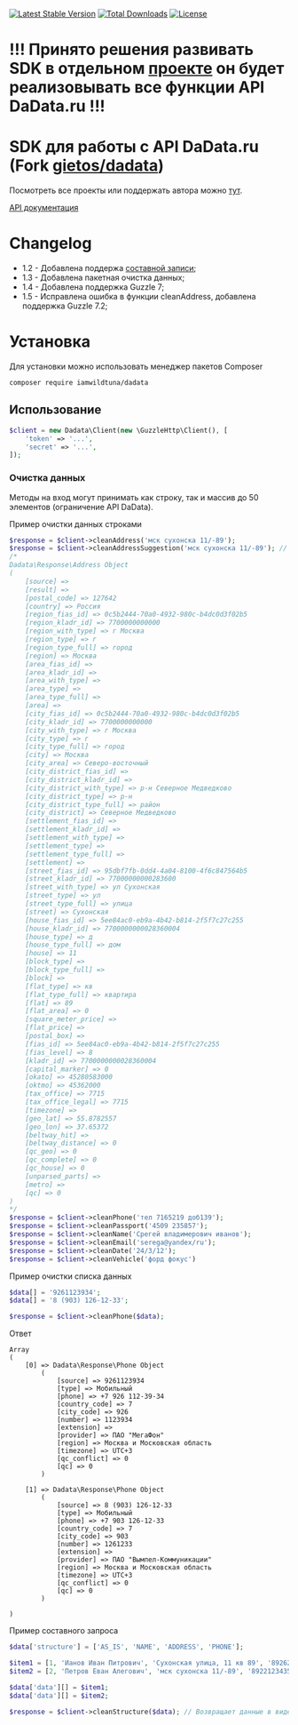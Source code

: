 [![Latest Stable Version](https://poser.pugx.org/iamwildtuna/dadata/v/stable)](https://packagist.org/packages/iamwildtuna/dadata)
[![Total Downloads](https://poser.pugx.org/iamwildtuna/dadata/downloads)](https://packagist.org/packages/iamwildtuna/dadata)
[![License](https://poser.pugx.org/iamwildtuna/dadata/license)](https://packagist.org/packages/iamwildtuna/dadata)

# !!! Принято решения развивать SDK в отдельном [проекте](https://github.com/iamwildtuna/dadata-sdk) он будет реализовывать все функции API DaData.ru !!!  

SDK для работы с API DaData.ru (Fork [gietos/dadata](https://github.com/gietos/dadata))
=================  
Посмотреть все проекты или поддержать автора можно [тут](https://lapay.group/opensource).  

[API документация](https://dadata.ru/api/clean/)

<a name="links"><h1>Changelog</h1></a>

- 1.2 - Добавлена поддержа [составной записи](https://dadata.ru/api/clean/#request-record);  
- 1.3 - Добавлена пакетная очистка данных;    
- 1.4 - Добавлена поддержка Guzzle 7;  
- 1.5 - Исправлена ошибка в функции cleanAddress, добавлена поддержка Guzzle 7.2;

# Установка  
Для установки можно использовать менеджер пакетов Composer

    composer require iamwildtuna/dadata

## Использование



``` php
$client = new Dadata\Client(new \GuzzleHttp\Client(), [
    'token' => '...',
    'secret' => '...',
]);
```

### Очистка данных

Методы на вход могут принимать как строку, так и массив до 50 элементов (ограничение API DaData).  

Пример очистки данных строками
``` php
$response = $client->cleanAddress('мск сухонска 11/-89');
$response = $client->cleanAddressSuggestion('мск сухонска 11/-89'); // Очистка адреса через API подсказок
/*
Dadata\Response\Address Object
(
    [source] =>
    [result] =>
    [postal_code] => 127642
    [country] => Россия
    [region_fias_id] => 0c5b2444-70a0-4932-980c-b4dc0d3f02b5
    [region_kladr_id] => 7700000000000
    [region_with_type] => г Москва
    [region_type] => г
    [region_type_full] => город
    [region] => Москва
    [area_fias_id] =>
    [area_kladr_id] =>
    [area_with_type] =>
    [area_type] =>
    [area_type_full] =>
    [area] =>
    [city_fias_id] => 0c5b2444-70a0-4932-980c-b4dc0d3f02b5
    [city_kladr_id] => 7700000000000
    [city_with_type] => г Москва
    [city_type] => г
    [city_type_full] => город
    [city] => Москва
    [city_area] => Северо-восточный
    [city_district_fias_id] =>
    [city_district_kladr_id] =>
    [city_district_with_type] => р-н Северное Медведково
    [city_district_type] => р-н
    [city_district_type_full] => район
    [city_district] => Северное Медведково
    [settlement_fias_id] =>
    [settlement_kladr_id] =>
    [settlement_with_type] =>
    [settlement_type] =>
    [settlement_type_full] =>
    [settlement] =>
    [street_fias_id] => 95dbf7fb-0dd4-4a04-8100-4f6c847564b5
    [street_kladr_id] => 77000000000283600
    [street_with_type] => ул Сухонская
    [street_type] => ул
    [street_type_full] => улица
    [street] => Сухонская
    [house_fias_id] => 5ee84ac0-eb9a-4b42-b814-2f5f7c27c255
    [house_kladr_id] => 7700000000028360004
    [house_type] => д
    [house_type_full] => дом
    [house] => 11
    [block_type] =>
    [block_type_full] =>
    [block] =>
    [flat_type] => кв
    [flat_type_full] => квартира
    [flat] => 89
    [flat_area] => 0
    [square_meter_price] =>
    [flat_price] =>
    [postal_box] =>
    [fias_id] => 5ee84ac0-eb9a-4b42-b814-2f5f7c27c255
    [fias_level] => 8
    [kladr_id] => 7700000000028360004
    [capital_marker] => 0
    [okato] => 45280583000
    [oktmo] => 45362000
    [tax_office] => 7715
    [tax_office_legal] => 7715
    [timezone] =>
    [geo_lat] => 55.8782557
    [geo_lon] => 37.65372
    [beltway_hit] =>
    [beltway_distance] => 0
    [qc_geo] => 0
    [qc_complete] => 0
    [qc_house] => 0
    [unparsed_parts] =>
    [metro] =>
    [qc] => 0
)
*/
$response = $client->cleanPhone('тел 7165219 доб139');
$response = $client->cleanPassport('4509 235857');
$response = $client->cleanName('Срегей владимерович иванов');
$response = $client->cleanEmail('serega@yandex/ru');
$response = $client->cleanDate('24/3/12');
$response = $client->cleanVehicle('форд фокус')
```

Пример очистки списка данных
``` php
$data[] = '9261123934';
$data[] = '8 (903) 126-12-33';

$response = $client->cleanPhone($data);
```

Ответ
```
Array
(
    [0] => Dadata\Response\Phone Object
        (
            [source] => 9261123934
            [type] => Мобильный
            [phone] => +7 926 112-39-34
            [country_code] => 7
            [city_code] => 926
            [number] => 1123934
            [extension] => 
            [provider] => ПАО "МегаФон"
            [region] => Москва и Московская область
            [timezone] => UTC+3
            [qc_conflict] => 0
            [qc] => 0
        )

    [1] => Dadata\Response\Phone Object
        (
            [source] => 8 (903) 126-12-33
            [type] => Мобильный
            [phone] => +7 903 126-12-33
            [country_code] => 7
            [city_code] => 903
            [number] => 1261233
            [extension] => 
            [provider] => ПАО "Вымпел-Коммуникации"
            [region] => Москва и Московская область
            [timezone] => UTC+3
            [qc_conflict] => 0
            [qc] => 0
        )

)
```

Пример составного запроса
``` php
$data['structure'] = ['AS_IS', 'NAME', 'ADDRESS', 'PHONE'];

$item1 = [1, 'Ианов Иван Питрович', 'Сухонская улица, 11 кв 89', '89262223344'];
$item2 = [2, 'Петров Еван Алегович', 'мск сухонска 11/-89', '89221234356'];

$data['data'][] = $item1;
$data['data'][] = $item2;

$response = $client->cleanStructure($data); // Возвращает данные в виде ассоциативного массива
```
